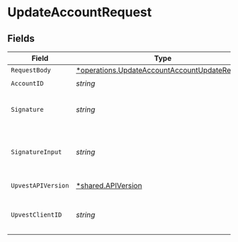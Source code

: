 # UpdateAccountRequest


## Fields

| Field                                                                                                         | Type                                                                                                          | Required                                                                                                      | Description                                                                                                   | Example                                                                                                       |
| ------------------------------------------------------------------------------------------------------------- | ------------------------------------------------------------------------------------------------------------- | ------------------------------------------------------------------------------------------------------------- | ------------------------------------------------------------------------------------------------------------- | ------------------------------------------------------------------------------------------------------------- |
| `RequestBody`                                                                                                 | [*operations.UpdateAccountAccountUpdateRequest](../../models/operations/updateaccountaccountupdaterequest.md) | :heavy_minus_sign:                                                                                            | N/A                                                                                                           |                                                                                                               |
| `AccountID`                                                                                                   | *string*                                                                                                      | :heavy_check_mark:                                                                                            | N/A                                                                                                           |                                                                                                               |
| `Signature`                                                                                                   | *string*                                                                                                      | :heavy_check_mark:                                                                                            | https://tools.ietf.org/id/draft-ietf-httpbis-message-signatures-01.html#name-the-signature-http-header        |                                                                                                               |
| `SignatureInput`                                                                                              | *string*                                                                                                      | :heavy_check_mark:                                                                                            | https://tools.ietf.org/id/draft-ietf-httpbis-message-signatures-01.html#name-the-signature-input-http-he      |                                                                                                               |
| `UpvestAPIVersion`                                                                                            | [*shared.APIVersion](../../models/shared/apiversion.md)                                                       | :heavy_minus_sign:                                                                                            | Upvest API version (Note: Do not include quotation marks)                                                     | 1                                                                                                             |
| `UpvestClientID`                                                                                              | *string*                                                                                                      | :heavy_check_mark:                                                                                            | Tenant Client ID                                                                                              | ebabcf4d-61c3-4942-875c-e265a7c2d062                                                                          |